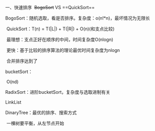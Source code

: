 一、快速排序
​		~~BogoSort~~  VS ==QuickSort==

​		BogoSort：随机选取，看是否排序。复杂度：o(n!*n)，最坏情况为无限长

​		QuickSort：T(n) = T(|L|) + T(|R|) + O(n)(和支点比较)

​							最理想：支点正好在顺序的中间，时间复杂度O(nlogn)

​		更快：基于比较的排序算法的理论最优时间复杂度为nlogn

​					合并排序达到了

bucketSort：

​					O(nd)

RadixSort：进阶bucketSort，复杂度与选取进制有关

LinkList

DinaryTree：最优的排序、搜索方式

​		一棵树要平衡，从左节点开始